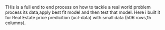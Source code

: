 THis is a full end to end process on how to tackle a real world problem process its data,apply best fit model and  then test that model.
Here i built it for Real Estate price predicition (ucl-data) with small data (506 rows,15 columns).
